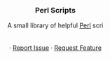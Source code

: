 <br />
<div align="center">
<h3 align="center">Perl Scripts</h3>

  <p align="center">
    A small library of helpful <a href="https://perldoc.perl.org/">Perl</a> scri
    <br />
    <br />
    <br />
    ·
    <a href="https://github.com/kjoedicker/perl-scripts/issues">Report Issue</a>
    ·
    <a href="https://github.com/kjoedicker/perl-scripts/issues">Request Feature</a>
  </p>
</div>
